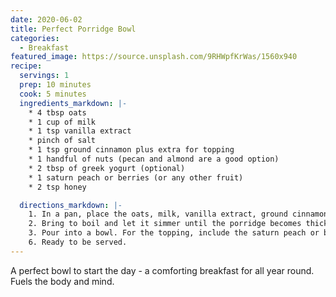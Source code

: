 ```yaml
---
date: 2020-06-02
title: Perfect Porridge Bowl
categories:
  - Breakfast
featured_image: https://source.unsplash.com/9RHWpfKrWas/1560x940
recipe:
  servings: 1
  prep: 10 minutes
  cook: 5 minutes
  ingredients_markdown: |-
    * 4 tbsp oats
    * 1 cup of milk
    * 1 tsp vanilla extract
    * pinch of salt
    * 1 tsp ground cinnamon plus extra for topping
    * 1 handful of nuts (pecan and almond are a good option)
    * 2 tbsp of greek yogurt (optional)
    * 1 saturn peach or berries (or any other fruit)
    * 2 tsp honey

  directions_markdown: |-
    1. In a pan, place the oats, milk, vanilla extract, ground cinnamon and salt.
    2. Bring to boil and let it simmer until the porridge becomes thicker. This should take around 5 minutes unless you prefer the porridge runnier. Make sure you continuously stir so no lumps are formed.
    3. Pour into a bowl. For the topping, include the saturn peach or berries, sprinkle with cinnamon and honey. Spoon the yogurt if using it.
    6. Ready to be served.
---
```

A perfect bowl to start the day - a comforting breakfast for all year round. Fuels the body and mind.
